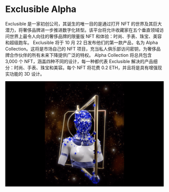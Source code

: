 # Exclusible Alpha

Exclusible 是一家初创公司，其诞生的唯一目的是通过打开 NFT 的世界及其巨大潜力，将奢侈品牌进一步推进数字化转型。该平台将允许收藏家在五个垂直领域访问世界上最令人向往的奢侈品牌的限量版 NFT 和体验：时尚、手表、珠宝、美容和超级跑车。
Exclusible 将于 10 月 22 日发布他们的第一款产品，名为 Alpha Collection。这将是市场自己的 NFT 项目，充当私人俱乐部访问密钥，为奢侈品牌合作伙伴的所有未来下降提供广泛的特权。 Alpha Collection 将总共包含 3,000 个 NFT，涵盖四种不同的设计，每一种都代表 Exclusible 解决的产品细分：时尚、手表、珠宝和美容。每个 NFT 将花费 0.2 ETH，并且将是具有增强现实功能的 3D 设计。

![exclusiblealpha-dapp-collectibles-ethereum-image1_4e2d3a1ca235afdb1d73e0e674739afb](exclusiblealpha-dapp-collectibles-ethereum-image1_4e2d3a1ca235afdb1d73e0e674739afb.png)

